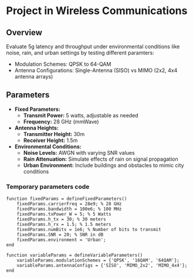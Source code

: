 # Project in Wireless Communications

## Overview
Evaluate 5g latency and throughput under environmental conditions like noise, rain, and urban settings by testing different paramters:
- Modulation Schemes: QPSK to 64-QAM
- Antenna Configurations: Single-Antenna (SISO) vs MIMO (2x2, 4x4 antenna arrays)

## Parameters
- **Fixed Parameters:**
    - **Transmit Power:** 5 watts, adjustable as needed
    - **Frequency:** 28 GHz (mmWave)
- **Antenna Heights:**
    - **Transmitter Height:** 30m
    - **Receiver Height:** 1.5m
- **Environmental Conditions:**
    - **Noise Levels:** AWGN with varying SNR values
    - **Rain Attenuation:** Simulate effects of rain on signal propagation
    - **Urban Environment:** Include buildings and obstacles to mimic city conditions

### Temporary parameters code
```
function fixedParams = defineFixedParameters()
    fixedParams.carrierFreq = 28e9; % 28 GHz
    fixedParams.bandwidth = 100e6; % 100 MHz
    fixedParams.txPower_W = 5; % 5 Watts
    fixedParams.h_tx = 30; % 30 meters
    fixedParams.h_rx = 1.5; % 1.5 meters
    fixedParams.numBits = 1e6; % Number of bits to transmit
    fixedParams.SNR = 20; % SNR in dB
    fixedParams.environment = 'Urban';
end

function variableParams = defineVariableParameters()
    variableParams.modulationSchemes = {'QPSK', '16QAM', '64QAM'};
    variableParams.antennaConfigs = {'SISO', 'MIMO_2x2', 'MIMO_4x4'};
end
```
